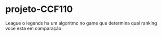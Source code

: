 # projeto-CCF110
League o legends 
ha um algoritmo no game que determina qual ranking voce esta em comparação
